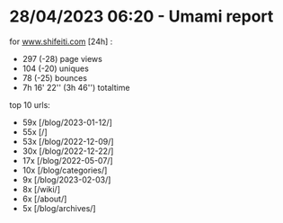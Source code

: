 # 28/04/2023 06:20 - Umami report
for www.shifeiti.com [24h] :

 - 297 (-28) page views
 - 104 (-20) uniques
 - 78 (-25) bounces
 - 7h 16' 22'' (3h 46'') totaltime


top 10 urls:
 - 59x [/blog/2023-01-12/]
 - 55x [/]
 - 53x [/blog/2022-12-09/]
 - 30x [/blog/2022-12-22/]
 - 17x [/blog/2022-05-07/]
 - 10x [/blog/categories/]
 - 9x [/blog/2023-02-03/]
 - 8x [/wiki/]
 - 6x [/about/]
 - 5x [/blog/archives/]


